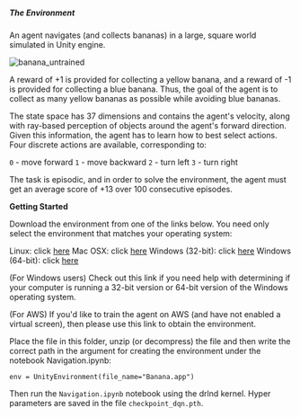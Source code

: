 ##### **The Environment**

An agent navigates (and collects bananas) in a large, square world simulated in Unity engine. 

![banana_untrained](media/15891326885742/banana_untrained.gif)

A reward of +1 is provided for collecting a yellow banana, and a reward of -1 is provided for collecting a blue banana. Thus, the goal of the agent is to collect as many yellow bananas as possible while avoiding blue bananas.

The state space has 37 dimensions and contains the agent's velocity, along with ray-based perception of objects around the agent's forward direction. Given this information, the agent has to learn how to best select actions. Four discrete actions are available, corresponding to:

`0` - move forward
`1` - move backward
`2` - turn left
`3` - turn right
    
The task is episodic, and in order to solve the environment, the agent must get an average score of +13 over 100 consecutive episodes.

**Getting Started**

Download the environment from one of the links below. You need only select the environment that matches your operating system:


Linux: click [here](https://s3-us-west-1.amazonaws.com/udacity-drlnd/P1/Banana/Banana_Linux.zip)
        Mac OSX: click [here](https://s3-us-west-1.amazonaws.com/udacity-drlnd/P1/Banana/Banana.app.zip)
        Windows (32-bit): click [here](https://s3-us-west-1.amazonaws.com/udacity-drlnd/P1/Banana/Banana_Windows_x86.zip)
        Windows (64-bit): click [here](https://s3-us-west-1.amazonaws.com/udacity-drlnd/P1/Banana/Banana_Windows_x86_64.zip)
    
(For Windows users) Check out this link if you need help with determining if your computer is running a 32-bit version or 64-bit version of the Windows operating system.

(For AWS) If you'd like to train the agent on AWS (and have not enabled a virtual screen), then please use this link to obtain the environment.

Place the file in this folder, unzip (or decompress) the file and then write the correct path in the argument for creating the environment under the notebook Navigation.ipynb:

`env = UnityEnvironment(file_name="Banana.app")
`

Then run the `Navigation.ipynb` notebook using the drlnd kernel. Hyper parameters are saved in the file `checkpoint_dqn.pth`.

